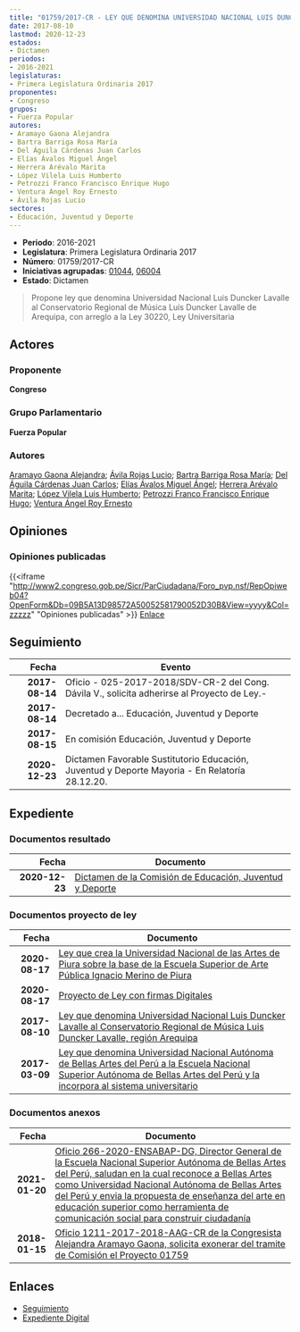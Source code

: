 ```yaml
---
title: "01759/2017-CR - LEY QUE DENOMINA UNIVERSIDAD NACIONAL LUIS DUNCKER LAVALLE AL CONSERVATORIO REGIONAL DE MÚSICA LUIS DUNCKER LAVALLE, REGIÓN AREQUIPA"
date: 2017-08-10
lastmod: 2020-12-23
estados:
- Dictamen
periodos:
- 2016-2021
legislaturas:
- Primera Legislatura Ordinaria 2017
proponentes:
- Congreso
grupos:
- Fuerza Popular
autores:
- Aramayo Gaona Alejandra
- Bartra Barriga Rosa María
- Del Águila Cárdenas Juan Carlos
- Elías Ávalos Miguel Ángel
- Herrera Arévalo Marita
- López Vilela Luis Humberto
- Petrozzi Franco Francisco Enrique Hugo
- Ventura Ángel Roy Ernesto
- Ávila Rojas Lucio
sectores:
- Educación, Juventud y Deporte
---
```

- **Periodo**: 2016-2021
- **Legislatura**: Primera Legislatura Ordinaria 2017
- **Número**: 01759/2017-CR
- **Iniciativas agrupadas**: [01044](../../01000/01044), [06004](../../06000/06004)
- **Estado**: Dictamen

> Propone ley que denomina Universidad Nacional Luis Duncker Lavalle al Conservatorio Regional de Música Luís Duncker Lavalle de Arequipa, con arreglo a la Ley 30220, Ley Universitaria


## Actores

### Proponente

**Congreso**

### Grupo Parlamentario

**Fuerza Popular**

### Autores

[Aramayo Gaona Alejandra](mailto:mailto:maramayo@congreso.gob.pe); [Ávila Rojas Lucio](mailto:mailto:lavilar@congreso.gob.pe); [Bartra Barriga Rosa María](mailto:mailto:rbartra@congreso.gob.pe); [Del Águila Cárdenas Juan Carlos](mailto:mailto:jdelaguila@congreso.gob.pe); [Elías Ávalos Miguel Ángel](mailto:mailto:melias@congreso.gob.pe); [Herrera Arévalo Marita](mailto:mailto:mherrera@congreso.gob.pe); [López Vilela Luis Humberto](mailto:mailto:llopezv@congreso.gob.pe); [Petrozzi Franco Francisco Enrique Hugo](mailto:mailto:fpetrozzi@congreso.gob.pe); [Ventura Ángel Roy Ernesto](mailto:mailto:rventura@congreso.gob.pe)

## Opiniones

### Opiniones publicadas

{{<iframe "http://www2.congreso.gob.pe/Sicr/ParCiudadana/Foro_pvp.nsf/RepOpiweb04?OpenForm&Db=09B5A13D98572A50052581790052D30B&View=yyyy&Col=zzzzz" "Opiniones publicadas" >}}
[Enlace](http://www2.congreso.gob.pe/Sicr/ParCiudadana/Foro_pvp.nsf/RepOpiweb04?OpenForm&Db=09B5A13D98572A50052581790052D30B&View=yyyy&Col=zzzzz)


## Seguimiento

| Fecha | Evento |
|------:|--------|
| **2017-08-14** | Oficio - 025-2017-2018/SDV-CR-2 del Cong. Dávila V., solicita adherirse al Proyecto de Ley.- |
| **2017-08-14** | Decretado a... Educación, Juventud y Deporte |
| **2017-08-15** | En comisión Educación, Juventud y Deporte |
| **2020-12-23** | Dictamen Favorable Sustitutorio Educación, Juventud y Deporte Mayoria - En Relatoría 28.12.20. |

## Expediente

### Documentos resultado

| Fecha | Documento |
|------:|-----------|
| **2020-12-23** | [Dictamen de la Comisión de Educación, Juventud y Deporte](http://www.leyes.congreso.gob.pe/Documentos/2016_2021/Dictamenes/Proyectos_de_Ley/01044DC10MAY20201223.pdf) |

### Documentos proyecto de ley

| Fecha | Documento |
|------:|-----------|
| **2020-08-17** | [Ley que crea la Universidad Nacional de las Artes de Piura sobre la base de la Escuela Superior de Arte Pública Ignacio Merino de Piura](http://www.leyes.congreso.gob.pe/Documentos/2016_2021/Proyectos_de_Ley_y_de_Resoluciones_Legislativas/PL06004-20200817.pdf) |
| **2020-08-17** | [Proyecto de Ley con firmas Digitales](http://www.leyes.congreso.gob.pe/Documentos/2016_2021/Proyectos_de_Ley_y_de_Resoluciones_Legislativas/Proyectos_Firmas_digitales/PL06004.pdf) |
| **2017-08-10** | [Ley que denomina Universidad Nacional Luis Duncker Lavalle al Conservatorio Regional de Música Luis Duncker Lavalle, región Arequipa](http://www.leyes.congreso.gob.pe/Documentos/2016_2021/Proyectos_de_Ley_y_de_Resoluciones_Legislativas/PL0175920170810.pdf) |
| **2017-03-09** | [Ley que denomina Universidad Nacional Autónoma de Bellas Artes del Perú a la Escuela Nacional Superior Autónoma de Bellas Artes del Perú y la incorpora al sistema universitario](http://www.leyes.congreso.gob.pe/Documentos/2016_2021/Proyectos_de_Ley_y_de_Resoluciones_Legislativas/PL0104420170309.PDF) |

### Documentos anexos

| Fecha | Documento |
|------:|-----------|
| **2021-01-20** | [Oficio 266-2020-ENSABAP-DG, Director General de la Escuela Nacional Superior Autónoma de Bellas Artes del Perú, saludan en la cual reconoce a Bellas Artes como Universidad Nacional Autónoma de Bellas Artes del Perú y envia la propuesta de enseñanza del arte en educación superior como herramienta de comunicación social para construir ciudadanía](http://www.leyes.congreso.gob.pe/Documentos/2016_2021/Oficios/Otras_Instituciones/OFICIO-266-2020-ENSABAP-DG.pdf) |
| **2018-01-15** | [Oficio 1211-2017-2018-AAG-CR de la Congresista Alejandra Aramayo Gaona, solicita exonerar del tramite de Comisión el Proyecto 01759](http://www.leyes.congreso.gob.pe/Documentos/2016_2021/Oficios/Congresistas/OFICIO-1211-2017-2018-AAG-CR.pdf) |

## Enlaces

- [Seguimiento](http://www2.congreso.gob.pe/Sicr/TraDocEstProc/CLProLey2016.nsf/f7fff46988ca05b1052578e100829cc7/320d1632ebdafac6052581780081dac1?OpenDocument)
- [Expediente Digital](http://www2.congreso.gob.pe/Sicr/TraDocEstProc/Expvirt_2011.nsf/visbusqptramdoc1621/01759?opendocument)


